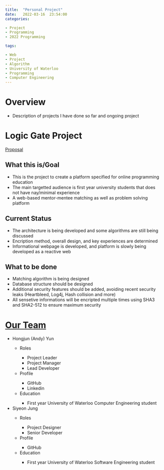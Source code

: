 ```yaml
---
title:  "Personal Project"
date:   2022-03-16  23:54:00
categories:

- Project
- Programming
- 2022 Programming

tags:

- Web
- Project
- Algorithm
- University of Waterloo
- Programming
- Computer Engineering
---
```


# Overview
* Description of projects I have done so far and ongoing project

# Logic Gate Project
<a href="https://andylang8445.github.io/timecapsule/LogicGate">Proposal</a>

## What this is/Goal
* This is the project to create a platform specified for online programming education
* The main targetted audience is first year university students that does not have nay/minimal experience
* A web-based mentor-mentee matching as well as problem solving platform

## Current Status
* The architecture is being developed and some algorithms are still being discussed
* Encription method, overall design, and key experiences are determined
* Informational webpage is developed, and platform is slowly being developed as a reactive web

## What to be done
* Matching algorithm is being designed
* Database structure should be designed
* Additional security features should be added, avoiding recent security leaks (Heartbleed, Log4j, Hash collision and more)
* All sensetive informations will be encripted multiple times using SHA3 and SHA2-512 to ensure maximum security

# <a href="https://logic-gate-team.github.io/#team">Our Team</a>
<ul>
    <li>Hongjun (Andy) Yun</li>
    <ul>
        <li>Roles</li>
        <ul>
            <li>Project Leader</li>
            <li>Project Manager</li>
            <li>Lead Developer</li>
        </ul>
        <li>Profile</li>
        <ul>
            <li href="https://github.com/andylang8445">GitHub</li>
            <li href="https://www.linkedin.com/in/hongjunyun/">Linkedin</li>
        </ul>
        <li>Education</li>
        <ul>
            <li>First year University of Waterloo Computer Engineering student</li>
        </ul>
    </ul>
    <li>Siyeon Jung</li>
    <ul>
        <li>Roles</li>
        <ul>
            <li>Project Designer</li>
            <li>Senior Developer</li>
        </ul>
        <li>Profile</li>
        <ul>
            <li href="https://github.com/tidusss">GitHub</li>
        </ul>
        <li>Education</li>
        <ul>
            <li>First year University of Waterloo Software Engineering student</li>
        </ul>
    </ul>
</ul>